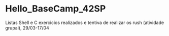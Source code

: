 # Hello_BaseCamp_42SP
Listas Shell e C
exercicios realizados e tentiva de realizar os rush (atividade grupal), 29/03-17/04
